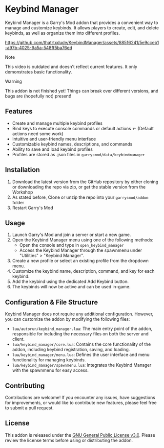 # Keybind Manager

Keybind Manager is a Garry's Mod addon that provides a convenient way to manage and customize keybinds. It allows players to create, edit, and delete keybinds, as well as organize them into different profiles.

https://github.com/thatrtxdude/KeybindManager/assets/88516241/5e9cceb1-a97b-4025-9a5a-548ff5ba76ed

> [!NOTE]  
> This video is outdated and doesn't reflect current features.
> It only demonstrates basic functionality.

> [!WARNING]  
> This addon is not finished yet! Things can break over different versions, and bugs are (hopefully not) present!

## Features

- Create and manage multiple keybind profiles
- Bind keys to execute console commands or default actions <- (Default actions need some work)
- Intuitive and user-friendly menu interface
- Customizable keybind names, descriptions, and commands
- Ability to save and load keybind profiles
- Profiles are stored as .json files in `garrysmod/data/keybindmanager`

## Installation

1. Download the latest version from the GitHub repository by either cloning or downloading the repo via zip, or get the stable version from the Workshop
2. As stated before, Clone or unzip the repo into your `garrysmod/addon` folder
3. Restart Garry's Mod

## Usage

1. Launch Garry's Mod and join a server or start a new game.
2. Open the Keybind Manager menu using one of the following methods:
   - Open the console and type in `open_keybind_manager`
   - Access the Keybind Manager through the spawnmenu under "Utilities" > "Keybind Manager".
3. Create a new profile or select an existing profile from the dropdown menu.
5. Customize the keybind name, description, command, and key for each keybind.
6. Add the keybind using the dedicated Add Keybind button.
7. The keybinds will now be active and can be used in-game.

## Configuration & File Structure

Keybind Manager does not require any additional configuration. However, you can customize the addon by modifying the following files:

- `lua/autorun/keybind_manager.lua`: The main entry point of the addon, responsible for including the necessary files on both the server and client.
- `lua/keybind_manager/core.lua`: Contains the core functionality of the addon, including keybind registration, saving, and loading.
- `lua/keybind_manager/menu.lua`: Defines the user interface and menu functionality for managing keybinds.
- `lua/keybind_manager/spawnmenu.lua`: Integrates the Keybind Manager with the spawnmenu for easy access.

## Contributing

Contributions are welcome! If you encounter any issues, have suggestions for improvements, or would like to contribute new features, please feel free to submit a pull request.

## License

This addon is released under the [GNU General Public License v3.0](https://www.gnu.org/licenses/gpl-3.0.en.html). Please review the license terms before using or distributing the addon.
